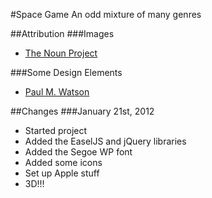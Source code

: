 #Space Game
An odd mixture of many genres

##Attribution
###Images
* [The Noun Project](http://www.thenounproject.com)

###Some Design Elements
* [Paul M. Watson](http://www.paulmwatson.com)

##Changes
###January 21st, 2012
* Started project
* Added the EaselJS and jQuery libraries
* Added the Segoe WP font
* Added some icons
* Set up Apple stuff
* 3D!!!